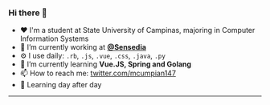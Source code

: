 ### Hi there 👋
- :heart: I'm a student at State University of Campinas, majoring in Computer Information Systems
- 🔭 I’m currently working at **[@Sensedia](https://github.com/Sensedia)**
- ⚙️  I use daily: `.rb`, `.js`, `.vue`, `.css`, `.java`, `.py` 
- 🌱 I’m currently learning **Vue.JS, Spring and Golang**
- 📫 How to reach me:  [twitter.com/mcumpian147](https://twitter.com/mcumpian147)
- :baby_chick: Learning day after day
---
